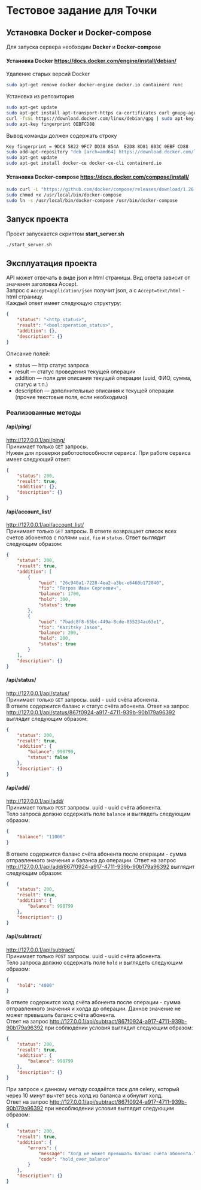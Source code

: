 # Тестовое задание для Точки
## Установка Docker и Docker-compose
Для запуска сервера необходим **Docker** и **Docker-compose**  
#### Установка Docker  https://docs.docker.com/engine/install/debian/
Удаление старых версий Docker  
```bash
sudo apt-get remove docker docker-engine docker.io containerd runc
``` 
Установка из репозитория  
```bash
sudo apt-get update
sudo apt-get install apt-transport-https ca-certificates curl gnupg-agent software-properties-common
curl -fsSL https://download.docker.com/linux/debian/gpg | sudo apt-key add -
sudo apt-key fingerprint 0EBFCD88
```
Вывод команды должен содержать строку  
```bash
Key fingerprint = 9DC8 5822 9FC7 DD38 854A  E2D8 8D81 803C 0EBF CD88
sudo add-apt-repository "deb [arch=amd64] https://download.docker.com/linux/debian $(lsb_release -cs) stable"
sudo apt-get update
sudo apt-get install docker-ce docker-ce-cli containerd.io
```
#### Установка Docker-compose  https://docs.docker.com/compose/install/
```bash
sudo curl -L "https://github.com/docker/compose/releases/download/1.26.2/docker-compose-$(uname -s)-$(uname -m)" -o /usr/local/bin/docker-compose
sudo chmod +x /usr/local/bin/docker-compose
sudo ln -s /usr/local/bin/docker-compose /usr/bin/docker-compose
```
## Запуск проекта
Проект запускается скриптом **start_server.sh**  
```bash
./start_server.sh
```
## Эксплуатация проекта
API может отвечать в виде json и html страницы. Вид ответа зависит от значения заголовка Accept.  
Запрос с `Accept=application/json` получит json, а с `Accept=text/html` - html страницу.  
Каждый ответ имеет следующую структуру:  
```json
{  
    "status": "<http_status>",  
    "result": "<bool:operation_status>",  
    "addition": {},  
    "description": {}  
}  
```
Описание полей:  
- status — http статус запроса
- result — статус проведения текущей операции  
- addition — поля для описания текущей операции (uuid, ФИО, сумма,
статус и т.п.)  
- description — дополнительные описания к текущей операции (прочие
текстовые поля, если необходимо)
### Реализованные методы
#### /api/ping/
http://127.0.0.1/api/ping/  
Принимает только `GET` запросы.  
Нужен для проверки работоспособности сервиса. При работе сервиса имеет следующий ответ:  
```json
{  
    "status": 200,  
    "result": true,  
    "addition": {},  
    "description": {}  
}  
```
#### /api/account_list/  
http://127.0.0.1/api/account_list/  
Принимает только `GET` запросы.
В ответе возвращает список всех счетов абонентов с полями `uuid`, `fio` и `status`. 
Ответ выглядит следующим образом:  
```json
{  
    "status": 200,  
    "result": true,  
    "addition": [  
        {  
            "uuid": "26c940a1-7228-4ea2-a3bc-e6460b172040",  
            "fio": "Петров Иван Сергеевич",  
            "balance": 1700,  
            "hold": 300,  
            "status": true  
        },  
        {  
            "uuid": "7badc8f8-65bc-449a-8cde-855234ac63e1",  
            "fio": "Kazitsky Jason",  
            "balance": 200,  
            "hold": 200,  
            "status": true  
        }  
    ],  
    "description": {}  
}  
```
#### /api/status/<uuid>
http://127.0.0.1/api/status/<uuid>  
Принимает только `GET` запросы. uuid - uuid счёта абонента.  
В ответе содержится баланс и статус счёта абонента. 
Ответ на запрос http://127.0.0.1/api/status/867f0924-a917-4711-939b-90b179a96392 выглядит следующим образом:   
```json
{  
    "status": 200,  
    "result": true,  
    "addition": {  
        "balance": 998799,  
        "status": false  
    },  
    "description": {}  
}  
```
#### /api/add/<uuid>
http://127.0.0.1/api/add/<uuid>  
Принимает только `POST` запросы. uuid - uuid счёта абонента.  
Тело запроса должно содержать поле `balance` и выглядеть следующим образом:  
```json
{  
    "balance": "11000"  
}  
```
В ответе содержится баланс счёта абонента после операции - сумма отправленного значения и баланса до операции. 
Ответ на запрос http://127.0.0.1/api/add/867f0924-a917-4711-939b-90b179a96392 выглядит следующим образом:   
``` json
{  
    "status": 200,  
    "result": true,  
    "addition": {  
        "balance": 998799  
    },  
    "description": {}  
}
```
#### /api/subtract/<uuid>
http://127.0.0.1/api/subtract/<uuid>  
Принимает только `POST` запросы. uuid - uuid счёта абонента.  
Тело запроса должно содержать поле `hold` и выглядеть следующим образом:  
```json
{  
    "hold": "4000"  
}  
```
В ответе содержится холд счёта абонента после операции - сумма отправленного значения и холда до операции. 
Данное значение не может превышать баланс счёта абонента.  
Ответ на запрос http://127.0.0.1/api/subtract/867f0924-a917-4711-939b-90b179a96392 при соблюдении условия выглядит следующим образом:   
```json
{  
    "status": 200,  
    "result": true,  
    "addition": {  
        "balance": 998799  
    },  
    "description": {}  
}  
```
При запросе к данному методу создаётся таск для celery, который через 10 минут вычтет весь холд из баланса и обнулит холд.  
Ответ на запрос http://127.0.0.1/api/subtract/867f0924-a917-4711-939b-90b179a96392 при несоблюдении условия выглядит следующим образом:   
```json
{  
    "status": 200,  
    "result": true,  
    "addition": {  
        "errors": {  
            "message": "Холд не может превышать баланс счёта абонента.",  
            "code": "hold_over_balance"  
        }  
    },  
    "description": {}  
}  
```